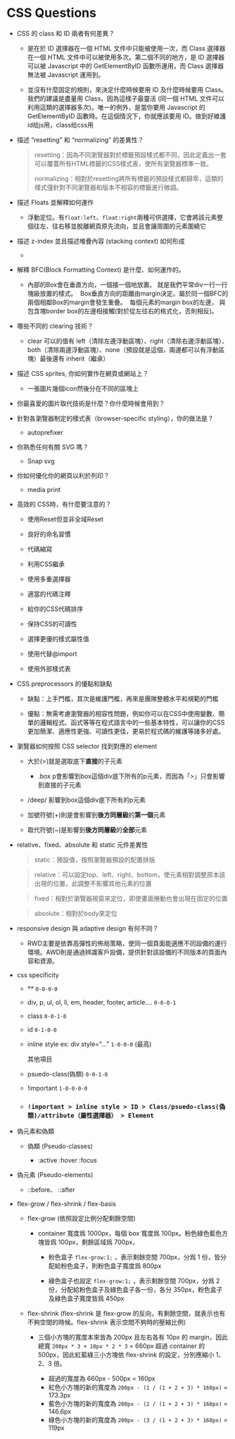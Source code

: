 # CSS Questions

- CSS 的 class 和 ID 兩者有何差異？
  
  - 是在於 ID 選擇器在一個 HTML 文件中只能被使用一次，而 Class 選擇器在一個 HTML 文件中可以被使用多次。第二個不同的地方，是 ID 選擇器可以被 Javascript 中的 GetElementByID 函數所運用，而 Class 選擇器無法被 Javascript 運用到。
  
  - 並沒有什麼固定的規則，來決定什麼時候要用 ID 及什麼時候要用 Class。我們的建議是盡量用 Class，因為這樣子最靈活 (同一個 HTML 文件可以利用這類的選擇器多次)。唯一的例外，是當你要用 Javascript 的 GetElementByID 函數時。在這個情況下，你就應該要用 ID。做到好維護  id给js用，class给css用

- 描述 “resetting” 和 “normalizing” 的差異性？
  
  > resetting：因為不同瀏覽器對於標籤預設樣式都不同，因此定義出一套可以覆蓋所有HTML標籤的CSS樣式表，使所有瀏覽器標準一致。
  > 
  > normalizing：相對於resetting將所有標籤的預設樣式都歸零，這類的樣式僅針對不同瀏覽器和版本不相容的標籤進行微調。

- 描述 Floats 並解釋如何運作
  
  - 浮動定位。有`float:left`、`float:right`兩種可供選擇，它會將該元素整個往左、往右移並脫離網頁原先流向，並且會讓周圍的元素圍繞它

- 描述 z-index 並且描述堆疊內容 (stacking context) 如何形成
  
  - 

- 解釋 BFC(Block Formatting Context) 是什麼、如何運作的。
  
  - 內部的Box會在垂直方向，一個接一個地放置。 就是我們平常div一行一行塊級放置的樣式。 
     Box垂直方向的距離由margin決定。屬於同一個BFC的兩個相鄰Box的margin會發生重疊。  每個元素的margin box的左邊， 
    與包含塊border box的左邊相接觸(對於從左往右的格式化，否則相反)。

- 哪些不同的 clearing 技術？
  
  - clear 可以的值有 left（清除左邊浮動區塊）、right（清除右邊浮動區塊）、both（清除兩邊浮動區塊）、none（預設就是這個，兩邊都可以有浮動區塊）最後還有 inherit（繼承）

- 描述 CSS sprites, 你如何實作在網頁或網站上？
  
  - 一張圖片幾個icon然後分在不同的區塊上

- 你最喜愛的圖片取代技術是什麼？你什麼時候會用到？

- 針對各瀏覽器制定的樣式表（browser-specific styling），你的做法是？
  
  - autoprefixer

- 你熟悉任何有關 SVG 嗎？
  
  - Snap svg

- 你如何優化你的網頁以利於列印？
  
  - media print

- 高效的 CSS時，有什麼要注意的？
  
  - 使用Reset但並非全域Reset
  
  - 良好的命名習慣
  
  - 代碼縮寫
  
  - 利用CSS繼承
  
  - 使用多重選擇器
  
  - 適當的代碼注釋
  
  - 給你的CSS代碼排序
  
  - 保持CSS的可讀性
  
  - 選擇更優的樣式屬性值
  
  - 使用<link>代替@import
  
  - 使用外部樣式表

- CSS preprocessors 的優點和缺點
  
  - 缺點：上手門檻，其次是維護門檻，再來是團隊整體水平和規範的門檻
  
  - 優點：無需考慮瀏覽器的相容性問題，例如你可以在CSS中使用變數、簡單的邏輯程式、函式等等在程式語言中的一些基本特性，可以讓你的CSS更加簡潔、適應性更強、可讀性更佳，更易於程式碼的維護等諸多好處。

- 瀏覽器如何按照 CSS selector 找到對應的 element
  
  - 大於(>)就是選取底下**直接**的子元素
    
    - .box p會影響到box這個div底下所有的p元素，而因為「>」只會影響到直接的子元素
  
  - /deep/ 影響到box這個div底下所有的p元素
  
  - 加號符號(+)則是會影響到**後方同層級**的**第一個**元素
  
  - 取代符號(~)是影響到**後方同層級**的**全部**元素

- relative、fixed、absolute 和 static 元件差異性
  
  > static：預設值，按照瀏覽器預設的配置排版
  
  > relative：可以設定top、left、right、bottom，使元素相對調整原本該出現的位置，此調整不影響其他元素的位置
  
  > fixed：相對於瀏覽器視窗來定位，即使畫面捲動也會出現在固定的位置
  
  > absolute：相對於body來定位

- responsive design 與 adaptive design 有何不同？
  
  - RWD主要是依靠高彈性的佈局策略，使同一個頁面能適應不同設備的運行環境。AWD則是通過辨識客戶設備，提供針對該設備的不同版本的頁面內容和資源。

- css specificity
  
  - ** `0-0-0-0`
  
  - div, p, ul, ol, li, em, header, footer, article.... `0-0-0-1`
  
  - class `0-0-1-0`
  
  - id `0-1-0-0`
  
  - inline style ex: div style="..."  `1-0-0-0` (最高)
    
    其他項目
  
  - psuedo-class(偽類) `0-0-1-0`
  
  - !important `1-0-0-0-0`
  
  - ### `!important > inline style > ID > Class/psuedo-class(偽類)/attribute（屬性選擇器） > Element`

- 偽元素和偽類
  
  - 偽類 (Pseudo-classes)
    
    - :active :hover :focus

- 偽元素 (Pseudo-elements)
  
  - ::before、 ::after

- flex-grow / flex-shrink / flex-basis
  
  - flex-grow (依照設定比例分配剩餘空間)
    
    - container 寬度爲 1000px，每個 box 寬度爲 100px。粉色綠色藍色方塊皆爲 100px，剩餘區域爲 700px，
      
      - 粉色盒子 `flex-grow:1;` ，表示剩餘空間 700px，分爲 1 份，皆分配給粉色盒子，則粉色盒子寬度爲 800px
      
      - 綠色盒子也設定 `flex-grow:1;` ，表示剩餘空間 700px，分爲 2 份，分配給粉色盒子及綠色盒子各一份，各分 350px，粉色盒子及綠色盒子寬度皆爲 450px
  
  - flex-shrink (flex-shrink 是 flex-grow 的反向，有剩餘空間，就表示也有不夠空間的時候。flex-shrink 表示空間不夠時的壓縮比例)
    
    - 三個小方塊的寬度本來皆為 200px 且左右各有 10px 的 margin，因此總寬 `200px * 3 + 10px * 2 * 3` = 660px 超過 container 的 500px，因此紅藍綠三小方塊依 flex-shrink 的設定，分別應縮小 1、2、3 倍。
      
      - 超過的寬度為 660px - 500px = 160px
      - 紅色小方塊的新的寬度為 `200px - (1 / (1 + 2 + 3) * 160px)` = 173.3px
      - 藍色小方塊的新的寬度為 `200px - (2 / (1 + 2 + 3) * 160px)` = 146.6px
      - 綠色小方塊的新的寬度為 `200px - (3 / (1 + 2 + 3) * 160px)` = 119px


